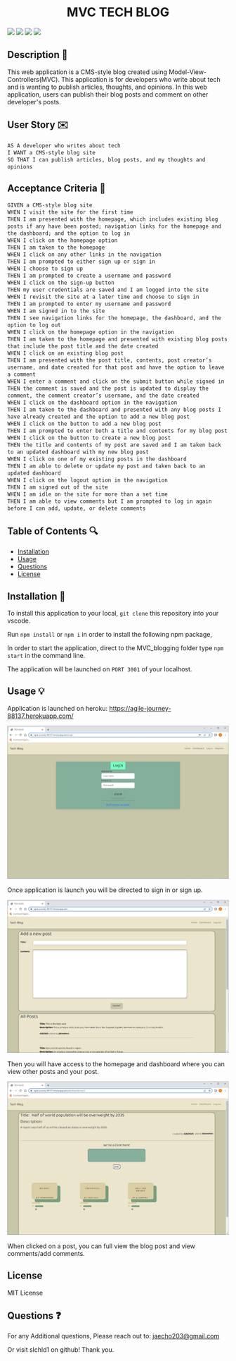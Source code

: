 <h1 align="center">MVC TECH BLOG</h1>
<p>
    <img src="https://img.shields.io/github/repo-size/slchld1/MVC-blog" />
    <img src="https://img.shields.io/github/languages/top/slchld1/MVC-blog"  />
    <img src="https://img.shields.io/github/last-commit/slchld1/MVC-blog" />
    <img src="https://img.shields.io/badge/license-MIT-brightgreen"/>
</p>

## Description 💾
This web application is a CMS-style blog created using Model-View-Controllers(MVC). This application is for developers who write about tech and is wanting to publish articles, thoughts, and opinions. In this web application, users can publish their blog posts and comment on other developer's posts. 

## User Story ✉️
~~~
AS A developer who writes about tech
I WANT a CMS-style blog site
SO THAT I can publish articles, blog posts, and my thoughts and opinions
~~~
## Acceptance Criteria 📩
~~~
GIVEN a CMS-style blog site
WHEN I visit the site for the first time
THEN I am presented with the homepage, which includes existing blog posts if any have been posted; navigation links for the homepage and the dashboard; and the option to log in
WHEN I click on the homepage option
THEN I am taken to the homepage
WHEN I click on any other links in the navigation
THEN I am prompted to either sign up or sign in
WHEN I choose to sign up
THEN I am prompted to create a username and password
WHEN I click on the sign-up button
THEN my user credentials are saved and I am logged into the site
WHEN I revisit the site at a later time and choose to sign in
THEN I am prompted to enter my username and password
WHEN I am signed in to the site
THEN I see navigation links for the homepage, the dashboard, and the option to log out
WHEN I click on the homepage option in the navigation
THEN I am taken to the homepage and presented with existing blog posts that include the post title and the date created
WHEN I click on an existing blog post
THEN I am presented with the post title, contents, post creator’s username, and date created for that post and have the option to leave a comment
WHEN I enter a comment and click on the submit button while signed in
THEN the comment is saved and the post is updated to display the comment, the comment creator’s username, and the date created
WHEN I click on the dashboard option in the navigation
THEN I am taken to the dashboard and presented with any blog posts I have already created and the option to add a new blog post
WHEN I click on the button to add a new blog post
THEN I am prompted to enter both a title and contents for my blog post
WHEN I click on the button to create a new blog post
THEN the title and contents of my post are saved and I am taken back to an updated dashboard with my new blog post
WHEN I click on one of my existing posts in the dashboard
THEN I am able to delete or update my post and taken back to an updated dashboard
WHEN I click on the logout option in the navigation
THEN I am signed out of the site
WHEN I am idle on the site for more than a set time
THEN I am able to view comments but I am prompted to log in again before I can add, update, or delete comments
~~~
## Table of Contents 🔍
* [Installation](#installation-)
* [Usage](#usage-)
* [Questions](#questions-)
* [License](#license-)
## Installation 🔨
To install this application to your local, `git clone` this repository into your vscode.

Run `npm install` or `npm i` in order to install the following npm package,

In order to start the application, direct to the MVC_blogging folder type `npm start` in the command line.

The application will be launched on `PORT 3001` of your localhost.
## Usage 💡
Application is launched on heroku: <a href="https://agile-journey-88137.herokuapp.com/">https://agile-journey-88137.herokuapp.com/</a>

![login-photo](./public/image/login-photo.jpg)

Once application is launch you will be directed to sign in or sign up.

![homepage-photo](./public/image/usage-photo.jpg)

Then you will have access to the homepage and dashboard where you can view other posts and your post.

![full-view](./public/image/singlepage-view.jpg)

When clicked on a post, you can full view the blog post and view comments/add comments.


## License
MIT License


## Questions ❓

For any Additional questions, Please reach out to: jaecho203@gmail.com

Or visit slchld1 on github! Thank you.
